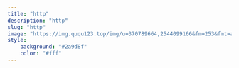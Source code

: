 ```yaml
---
title: "http"
description: "http"
slug: "http"
image: "https://img.ququ123.top/img/u=370789664,2544099166&fm=253&fmt=auto&app=138&f=JPEG.jpeg?imageView2/2/w/900/h/480"
style:
    background: "#2a9d8f"
    color: "#fff"
---
```


